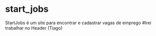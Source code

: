 # start_jobs
StartJobs é um site para encontrar e cadastrar vagas de emprego
#Irei trabalhar no Header (Tiago)
